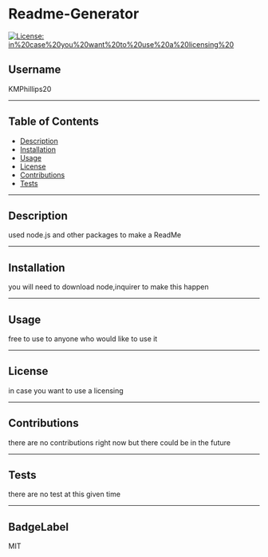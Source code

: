 # Readme-Generator
  [![License: in%20case%20you%20want%20to%20use%20a%20licensing%20](https://img.shields.io/badge/License-in%20case%20you%20want%20to%20use%20a%20licensing%20-yellow.svg)](https://opensource.org/licenses/in%20case%20you%20want%20to%20use%20a%20licensing%20) 
  

  ## Username
  KMPhillips20
***
  ## Table of Contents
  - [Description](#description)
  - [Installation](#installation)
  - [Usage](#usage)
  - [License](#license)
  - [Contributions](#contributions)
  - [Tests](#tests)
***
  ## Description
  used node.js and other packages to make a ReadMe
***
  ## Installation
  you will need to download node,inquirer to make this happen
***
  ## Usage
  free to use to anyone who would like to use it 
***
  ## License
  in case you want to use a licensing 
***
  ## Contributions
  there are no contributions right now but there could be in the future 
***
  ## Tests
  there are no test at this given time
***
  ## BadgeLabel
  MIT
  
  